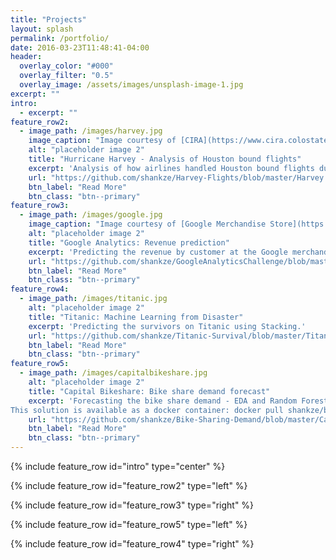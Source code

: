 ```yaml
---
title: "Projects"
layout: splash
permalink: /portfolio/
date: 2016-03-23T11:48:41-04:00
header:
  overlay_color: "#000"
  overlay_filter: "0.5"
  overlay_image: /assets/images/unsplash-image-1.jpg
excerpt: ""
intro:
  - excerpt: ""
feature_row2:
  - image_path: /images/harvey.jpg
    image_caption: "Image courtesy of [CIRA](https://www.cira.colostate.edu/)"
    alt: "placeholder image 2"
    title: "Hurricane Harvey - Analysis of Houston bound flights"
    excerpt: 'Analysis of how airlines handled Houston bound flights during hurricane Harvey.'
    url: "https://github.com/shankze/Harvey-Flights/blob/master/Harvey.ipynb"
    btn_label: "Read More"
    btn_class: "btn--primary"
feature_row3:
  - image_path: /images/google.jpg
    image_caption: "Image courtesy of [Google Merchandise Store](https://googlemerchandisestore.com/)"
    alt: "placeholder image 2"
    title: "Google Analytics: Revenue prediction"
    excerpt: 'Predicting the revenue by customer at the Google merchandise store using LightGBM.'
    url: "https://github.com/shankze/GoogleAnalyticsChallenge/blob/master/Google%20Analytics%20Challenge.ipynb"
    btn_label: "Read More"
    btn_class: "btn--primary"
feature_row4:
  - image_path: /images/titanic.jpg
    alt: "placeholder image 2"
    title: "Titanic: Machine Learning from Disaster"
    excerpt: 'Predicting the survivors on Titanic using Stacking.'
    url: "https://github.com/shankze/Titanic-Survival/blob/master/Titanic_Survival.ipynb"
    btn_label: "Read More"
    btn_class: "btn--primary"
feature_row5:
  - image_path: /images/capitalbikeshare.jpg
    alt: "placeholder image 2"
    title: "Capital Bikeshare: Bike share demand forecast"
    excerpt: 'Forecasting the bike share demand - EDA and Random Forest.
This solution is available as a docker container: docker pull shankze/bikeshare-image'
    url: "https://github.com/shankze/Bike-Sharing-Demand/blob/master/Capital%20Bike%20Share.ipynb"
    btn_label: "Read More"
    btn_class: "btn--primary"
---
```


{% include feature_row id="intro" type="center" %}

{% include feature_row id="feature_row2" type="left" %}

{% include feature_row id="feature_row3" type="right" %}

{% include feature_row id="feature_row5" type="left" %}

{% include feature_row id="feature_row4" type="right" %}
